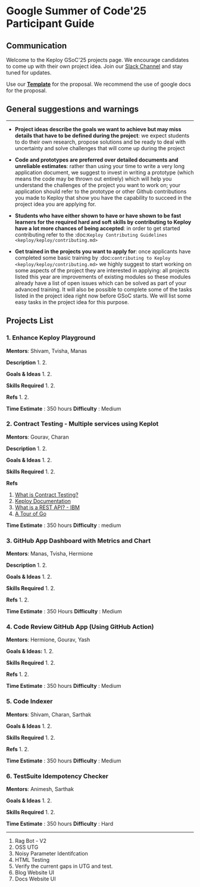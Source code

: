# Google Summer of Code'25 Participant Guide

## **Communication**

Welcome to the Keploy GSoC'25 projects page. We encourage candidates to come up with their own project idea. Join our [Slack Channel](https://keploy.slack.com/join/shared_invite/zt-2poflru6f-_VAuvQfCBT8fDWv1WwSbkw) and stay tuned for updates.

Use our **[Template](https://docs.google.com/document/d/1QSSs4vPvn_tPeJkhwDuJ9YLSXdtygob9cPc-5yXj3pY/edit?usp=sharing)** for the proposal. We recommend the use of google docs for the proposal.


## **General suggestions and warnings**
_________________

- **Project ideas describe the goals we want to achieve
  but may miss details that have to be defined during the project**:
  we expect students to do their own research, propose solutions and be
  ready to deal with uncertainty and solve challenges that
  will come up during the project

- **Code and prototypes are preferred over detailed
  documents and unreliable estimates**:
  rather than using your time to write a very long
  application document, we suggest to invest in writing a prototype
  (which means the code may be thrown out entirely) which will help you
  understand the challenges of the project you want to work on; your
  application should refer to the prototype or other Github contributions
  you made to Keploy that show you have the capability to succeed in the
  project idea you are applying for.

- **Students who have either shown to have or have shown to be
  fast learners for the required hard and soft skills by
  contributing to Keploy have a lot more chances of being accepted**:
  in order to get started contributing refer to the
  :doc:`Keploy Contributing Guidelines <keploy/keploy/contributing.md>`

- **Get trained in the projects you want to apply for**: once
  applicants have completed some basic training by
  :doc:`contributing to Keploy <keploy/keploy/contributing.md>`
  we highly suggest to start working on
  some aspects of the project they are
  interested in applying: all projects
  listed this year are improvements
  of existing modules so these modules
  already have a list of open issues
  which can be solved as part of your advanced training.
  It will also be possible to complete some of the tasks listed in
  the project idea right now before GSoC starts.
  We will list some easy tasks in the project idea for this purpose.

## **Projects List**

### 1. Enhance Keploy Playground

**Mentors**:
Shivam, Tvisha, Manas

**Description**
1.
2.

**Goals & Ideas**
1.
2.

**Skills Required**
1.
2.

**Refs**
1.
2.

**Time Estimate** : 350 hours
**Difficulty** : Medium


### 2. Contract Testing - Multiple services using Keplot
**Mentors**:
Gourav, Charan

**Description**
1.
2.

**Goals & Ideas**
1. 
2.

**Skills Required**
1.
2.

**Refs**
1. [What is Contract Testing?](https://pactflow.io/blog/what-is-contract-testing/)
2. [Keploy Documentation](https://keploy.io/docs/)
3. [What is a REST API? - IBM](https://www.ibm.com/topics/rest-apis#:~:text=the%20next%20step-,What%20is%20a%20REST%20API%3F,representational%20state%20transfer%20architectural%20style.)
4. [A Tour of Go](https://go.dev/tour/)

**Time Estimate** : 350 hours
**Difficulty** : medium 

### 3. GitHub App Dashboard with Metrics and Chart
**Mentors**:
Manas, Tvisha, Hermione

**Description**
1.
2.

**Goals & Ideas**
1.
2.

**Skills Required**
1.
2.

**Refs**
1.
2.

**Time Estimate** : 350 Hours
**Difficulty** : Medium

### 4. Code Review GitHub App (Using GitHub Action)
**Mentors**: 
Hermione, Gourav, Yash

**Goals & Ideas:**
1. 
2.

**Skills Required**
1. 
2.

**Refs**
1. 
2.

**Time Estimate** : 350 hours
**Difficulty** : Medium 


### 5. Code Indexer

**Mentors**:
Shivam, Charan, Sarthak


**Goals & Ideas**
1.
2.

**Skills Required**
1.
2.

**Refs**
1.
2.

**Time Estimate** : 350 hours
**Difficulty** : Medium


### 6. TestSuite Idempotency Checker

**Mentors**:
Animesh, Sarthak

**Goals & Ideas**
1.
2.

**Skills Required**
1.
2.

**Time Estimate** : 350 hours
**Difficulty** : Hard

--- 

1. Rag Bot - V2
2. OSS UTG
3. Noisy Parameter Identifcation
4. HTML Testing
5. Verify the current gaps in UTG and test.
6. Blog Website UI
7. Docs Website UI
